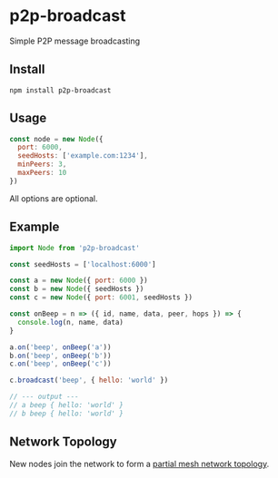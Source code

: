 # p2p-broadcast

Simple P2P message broadcasting

## Install

```
npm install p2p-broadcast
```

## Usage

```js
const node = new Node({
  port: 6000,
  seedHosts: ['example.com:1234'],
  minPeers: 3,
  maxPeers: 10
})
```

All options are optional.

## Example

```js
import Node from 'p2p-broadcast'

const seedHosts = ['localhost:6000']

const a = new Node({ port: 6000 })
const b = new Node({ seedHosts })
const c = new Node({ port: 6001, seedHosts })

const onBeep = n => ({ id, name, data, peer, hops }) => {
  console.log(n, name, data)
}

a.on('beep', onBeep('a'))
b.on('beep', onBeep('b'))
c.on('beep', onBeep('c'))

c.broadcast('beep', { hello: 'world' })

// --- output ---
// a beep { hello: 'world' }
// b beep { hello: 'world' }
```

## Network Topology

New nodes join the network to form a [partial mesh network topology](https://en.wikipedia.org/wiki/Network_topology#Mesh).

